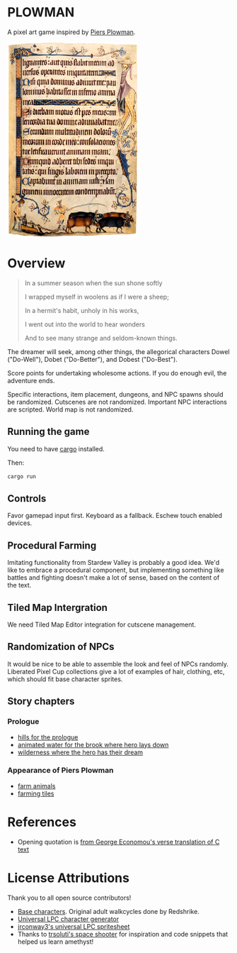 
# PLOWMAN

A pixel art game inspired by [Piers Plowman](https://en.wikipedia.org/wiki/Piers_Plowman).

![Page from the 14th-century Luttrell Psalter, showing drolleries on the right margin and a ploughman at the bottom](/assets/texture/drolleries.png)

# Overview

> In a summer season when the sun shone softly
>
> I wrapped myself in woolens as if I were a sheep;
>
> In a hermit's habit, unholy in his works,
>
> I went out into the world to hear wonders
>
> And to see many strange and seldom-known things.

The dreamer will seek, among other things, the allegorical characters Dowel ("Do-Well"), Dobet ("Do-Better"), and Dobest ("Do-Best").

Score points for undertaking wholesome actions. If you do enough evil, the adventure ends.

Specific interactions, item placement, dungeons, and NPC spawns should be randomized. Cutscenes are not randomized. Important NPC interactions are scripted. World map is not randomized. 

## Running the game

You need to have [cargo](https://www.rust-lang.org/tools/install) installed.

Then:

```sh
cargo run
```

## Controls

Favor gamepad input first. Keyboard as a fallback. Eschew touch enabled devices.

## Procedural Farming

Imitating functionality from Stardew Valley is probably a good idea.  We'd like to embrace a procedural component, but implementing something like battles and fighting doesn't make a lot of sense, based on the content of the text.

## Tiled Map Intergration

We need Tiled Map Editor integration for cutscene management.

## Randomization of NPCs

It would be nice to be able to assemble the look and feel of NPCs randomly.  Liberated Pixel Cup collections give a lot of examples of hair, clothing, etc, which should fit base character sprites.

## Story chapters

### Prologue

- [hills for the prologue](https://opengameart.org/content/lpc-cliffsmountains-with-grass-top-and-more)
- [animated water for the brook where hero lays down](https://opengameart.org/content/lpc-animated-water-and-waterfalls) 
- [wilderness where the hero has their dream](https://opengameart.org/content/lpc-forest-tiles)

### Appearance of Piers Plowman

- [farm animals](https://opengameart.org/content/lpc-style-farm-animals)
- [farming tiles](https://opengameart.org/content/lpc-farming-tilesets-magic-animations-and-ui-elements)

# References

- Opening quotation is [from George Economou's verse translation of C text](http://piers.chass.ncsu.edu/resources/university.html)

# License Attributions

Thank you to all open source contributors!

- [Base characters](https://opengameart.org/content/lpc-character-skintone-rework). Original adult walkcycles done by Redshrike.
- [Universal LPC character generator](http://gaurav.munjal.us/Universal-LPC-Spritesheet-Character-Generator/)
- [jrconway3's universal LPC spritesheet](https://github.com/jrconway3/Universal-LPC-spritesheet)
- Thanks to [trsoluti's space shooter](https://github.com/trsoluti/space_shooter) for inspiration and code snippets that helped us learn amethyst!
